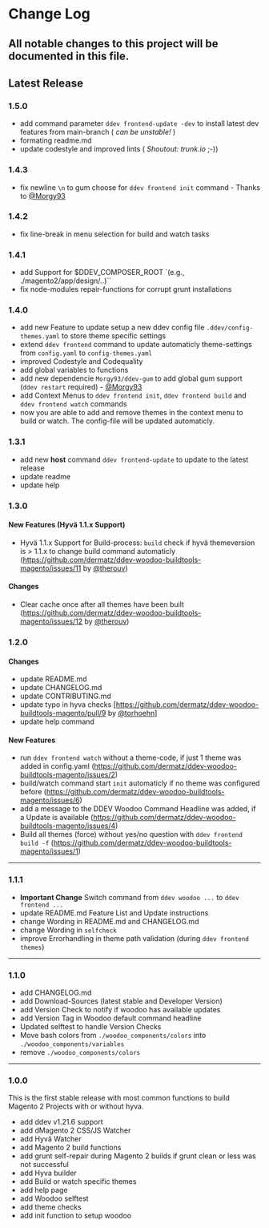 # Change Log
All notable changes to this project will be documented in this file.
---

## Latest Release

### 1.5.0
- add command parameter `ddev frontend-update -dev` to install latest dev features from main-branch ( _can be unstable!_ )
- formating readme.md
- update codestyle and improved lints ( _Shoutout: trunk.io_ ;-))

### 1.4.3
- fix newline `\n` to gum choose for `ddev frontend init` command - Thanks to [@Morgy93](https://github.com/Morgy93)

### 1.4.2
- fix line-break in menu selection for build and watch tasks

### 1.4.1
- add Support for $DDEV_COMPOSER_ROOT `(e.g., ./magento2/app/design/..)``
- fix node-modules repair-functions for corrupt grunt installations

### 1.4.0
- add new Feature to update setup a new ddev config file `.ddev/config-themes.yaml` to store theme specific settings
- extend `ddev frontend` command to update automaticly theme-settings from `config.yaml` to `config-themes.yaml`
- improved Codestyle and Codequality
- add global variables to functions
- add new dependencie `Morgy93/ddev-gum` to add global gum support (`ddev restart` required) - [@Morgy93](https://github.com/Morgy93)
- add Context Menus to `ddev frontend init`, `ddev frontend build` and `ddev frontend watch` commands
- now you are able to add and remove themes in the context menu to build or watch. The config-file will be updated automaticly.

### 1.3.1
- add new __host__ command `ddev frontend-update` to update to the latest release
- update readme
- update help
### 1.3.0
#### New Features (Hyvä 1.1.x Support)
- Hyvä 1.1.x Support for Build-process: `build` check if hyvä themeversion is > 1.1.x to change build command automaticly (https://github.com/dermatz/ddev-woodoo-buildtools-magento/issues/11 by [@therouv](https://github.com/therouv))
#### Changes
- Clear cache once after all themes have been built (https://github.com/dermatz/ddev-woodoo-buildtools-magento/issues/12 by [@therouv](https://github.com/therouv))

### 1.2.0
#### Changes
- update README.md
- update CHANGELOG.md
- update CONTRIBUTING.md
- update typo in hyva checks [https://github.com/dermatz/ddev-woodoo-buildtools-magento/pull/9 by [@torhoehn](https://github.com/torhoehn)]
- update help command
#### New Features
- run `ddev frontend watch` without a theme-code, if just 1 theme was added in config.yaml (https://github.com/dermatz/ddev-woodoo-buildtools-magento/issues/2)
- build/watch command start `init` automaticly if no theme was configured before (https://github.com/dermatz/ddev-woodoo-buildtools-magento/issues/6)
- add a message to the DDEV Woodoo Command Headline was added, if a Update is available (https://github.com/dermatz/ddev-woodoo-buildtools-magento/issues/4)
- Build all themes (force) without yes/no question with `ddev frontend build -f` (https://github.com/dermatz/ddev-woodoo-buildtools-magento/issues/1)

---

### 1.1.1
- **Important Change** Switch command from `ddev woodoo ...` to `ddev frontend ...`
- update README.md Feature List and Update instructions
- change Wording in README.md and CHANGELOG.md
- change Wording in `selfcheck`
- improve Errorhandling in theme path validation (during `ddev frontend themes`)

---

### 1.1.0

- add CHANGELOG.md
- add Download-Sources (latest stable and Developer Version)
- add Version Check to notify if woodoo has available updates
- add Version Tag in Woodoo default command headline
- Updated selftest to handle Version Checks
- Move bash colors from `./woodoo_components/colors` into `./woodoo_components/variables`
- remove `./woodoo_components/colors`

---

### 1.0.0

This is the first stable release with most common functions to build Magento 2 Projects with or without hyva.

- add ddev v1.21.6 support
- add dMagento 2 CSS/JS Watcher
- add Hyvä Watcher
- add Magento 2 build functions
- add grunt self-repair during Magento 2 builds if grunt clean or less was not successful
- add Hyva builder
- add Build or watch specific themes
- add help page
- add Woodoo selftest
- add theme checks
- add init function to setup woodoo

